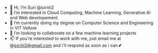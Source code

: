 - 👋 Hi, I’m Suri  @sxriiii2
- 👀 I’m interested in Cloud Computing, Machine Learning, Generative AI and Web developement
- 🌱 I’m currently doing my degree on Computer Science and Engineering in VIT Vellore
- 💞️ I’m looking to collaborate on a few machine learning projects
- 📫 If you're interested to work with me, just email me at @sxriiii2@gmail.com and i'll respond as soon as i can 💕

<!---
sxriiii2/sxriiii2 is a ✨ special ✨ repository because its `README.md` (this file) appears on your GitHub profile.
You can click the Preview link to take a look at your changes.
--->

